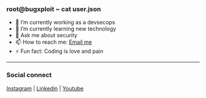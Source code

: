 ### root@bugxploit ~ cat user.json

- 🔭 I’m currently working as a devsecops
- 🌱 I’m currently learning new technology
- 💬 Ask me about security 
- 📫 How to reach me: [Email me](mailto:snath2973@gmail.com)
- ⚡ Fun fact: Coding is love and pain
-----------------------
### Social connect
[Instagram](https://instagram.com/bugxploit) | [Linkedin](https://www.linkedin.com/in/bugxploit) | [Youtube](https://youtube.com/@bugxploit)
